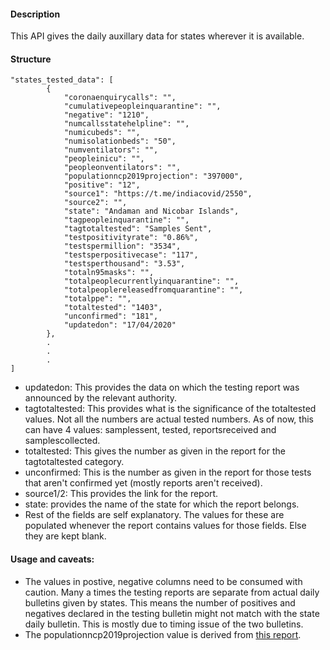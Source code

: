 #### Description
This API gives the daily auxillary data for states wherever it is available.

#### Structure
```
"states_tested_data": [
		{
			"coronaenquirycalls": "",
			"cumulativepeopleinquarantine": "",
			"negative": "1210",
			"numcallsstatehelpline": "",
			"numicubeds": "",
			"numisolationbeds": "50",
			"numventilators": "",
			"peopleinicu": "",
			"peopleonventilators": "",
			"populationncp2019projection": "397000",
			"positive": "12",
			"source1": "https://t.me/indiacovid/2550",
			"source2": "",
			"state": "Andaman and Nicobar Islands",
			"tagpeopleinquarantine": "",
			"tagtotaltested": "Samples Sent",
			"testpositivityrate": "0.86%",
			"testspermillion": "3534",
			"testsperpositivecase": "117",
			"testsperthousand": "3.53",
			"totaln95masks": "",
			"totalpeoplecurrentlyinquarantine": "",
			"totalpeoplereleasedfromquarantine": "",
			"totalppe": "",
			"totaltested": "1403",
			"unconfirmed": "181",
			"updatedon": "17/04/2020"
		},
		.
		.
		.
]
```

- updatedon: This provides the data on which the testing report was announced by the relevant authority.
- tagtotaltested: This provides what is the significance of the totaltested values. Not all the numbers are actual tested numbers. As of now, this can have 4 values: samplessent, tested, reportsreceived and samplescollected.
- totaltested: This gives the number as given in the report for the tagtotaltested category.
- unconfirmed: This is the number as given in the report for those tests that aren't confirmed yet (mostly reports aren't received).
- source1/2: This provides the link for the report.
- state: provides the name of the state for which the report belongs.
- Rest of the fields are self explanatory. The values for these are populated whenever the report contains values for those fields. Else they are kept blank.

#### Usage and caveats:
- The values in postive, negative columns need to be consumed with caution. Many a times the testing reports are separate from actual daily bulletins given by states. This means the number of positives and negatives declared in the testing bulletin might not match with the state daily bulletin. This is mostly due to timing issue of the two bulletins.
- The populationncp2019projection value is derived from [this report](https://nhm.gov.in/New_Updates_2018/Report_Population_Projection_2019.pdf).